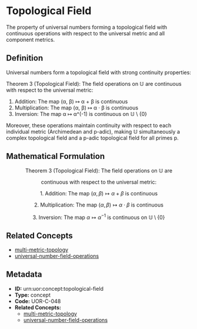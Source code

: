 # Topological Field

The property of universal numbers forming a topological field with continuous operations with respect to the universal metric and all component metrics.

## Definition

Universal numbers form a topological field with strong continuity properties:

Theorem 3 (Topological Field): The field operations on 𝕌 are continuous with respect to the universal metric:

1. Addition: The map (α, β) ↦ α + β is continuous
2. Multiplication: The map (α, β) ↦ α · β is continuous
3. Inversion: The map α ↦ α^(-1) is continuous on 𝕌 \ {0}

Moreover, these operations maintain continuity with respect to each individual metric (Archimedean and p-adic), making 𝕌 simultaneously a complex topological field and a p-adic topological field for all primes p.

## Mathematical Formulation

$$
\text{Theorem 3 (Topological Field): The field operations on } \mathbb{U} \text{ are}
$$

$$
\text{continuous with respect to the universal metric:}
$$

$$
\text{1. Addition: The map } (\alpha, \beta) \mapsto \alpha + \beta \text{ is continuous}
$$

$$
\text{2. Multiplication: The map } (\alpha, \beta) \mapsto \alpha \cdot \beta \text{ is continuous}
$$

$$
\text{3. Inversion: The map } \alpha \mapsto \alpha^{-1} \text{ is continuous on } \mathbb{U} \setminus \{0\}
$$

## Related Concepts

- [multi-metric-topology](./multi-metric-topology.md)
- [universal-number-field-operations](./universal-number-field-operations.md)

## Metadata

- **ID:** urn:uor:concept:topological-field
- **Type:** concept
- **Code:** UOR-C-048
- **Related Concepts:**
  - [multi-metric-topology](./multi-metric-topology.md)
  - [universal-number-field-operations](./universal-number-field-operations.md)
